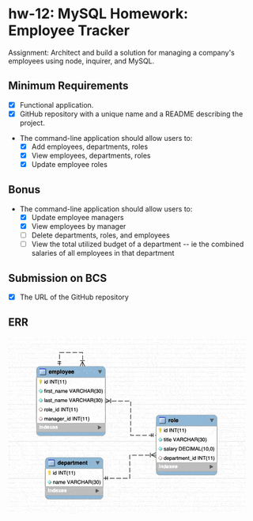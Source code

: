 # hw-12: MySQL Homework: Employee Tracker

Assignment: Architect and build a solution for managing a company's employees using node, inquirer, and MySQL.

## Minimum Requirements
* [x] Functional application.
* [x] GitHub repository with a unique name and a README describing the project.
* The command-line application should allow users to:
  * [x] Add employees, departments, roles
  * [x] View employees, departments, roles
  * [x] Update employee roles

## Bonus
* The command-line application should allow users to:
  * [x] Update employee managers
  * [x] View employees by manager
  * [ ] Delete departments, roles, and employees
  * [ ] View the total utilized budget of a department -- ie the combined salaries of all employees in that department

## Submission on BCS
* [x] The URL of the GitHub repository

## ERR
![ERR diagram](documentation/err/hw-12_emsDB_err.gif "ERR diagram")
